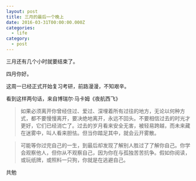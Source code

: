 ```yaml
---
layout: post
title: 三月的最后一个晚上
date: 2016-03-31T00:00:00.000Z
categories:
  - life
category:
  - post
---
```


三月还有几个小时就要结束了。

四月你好。

这周一已经正式开始复习考研，前路漫漫，不知艰辛。

看到这样两句话，来自博瑞尔·马卡姆《夜航西飞》

> 如果必须离开你曾经住过、爱过、深埋着所有过往的地方，无论以何种方式，都不要慢慢离开，要决绝地离开，永远不回头。不要相信过去的时光才更好，它们已经消亡了。过去的岁月看来安全无害，被轻易跨越，而未来藏在迷雾中，叫人看来胆怯。但当你踏足其中，就会云开雾散。

> 可能等你过完自己的一生，到最后却发现了解别人胜过了了解你自己。你学会观察他人，但你从不观察自己，因为你在与孤独苦苦抗争。假如你阅读，或玩纸牌，或照料一只狗，你就是在逃避自己。

共勉
